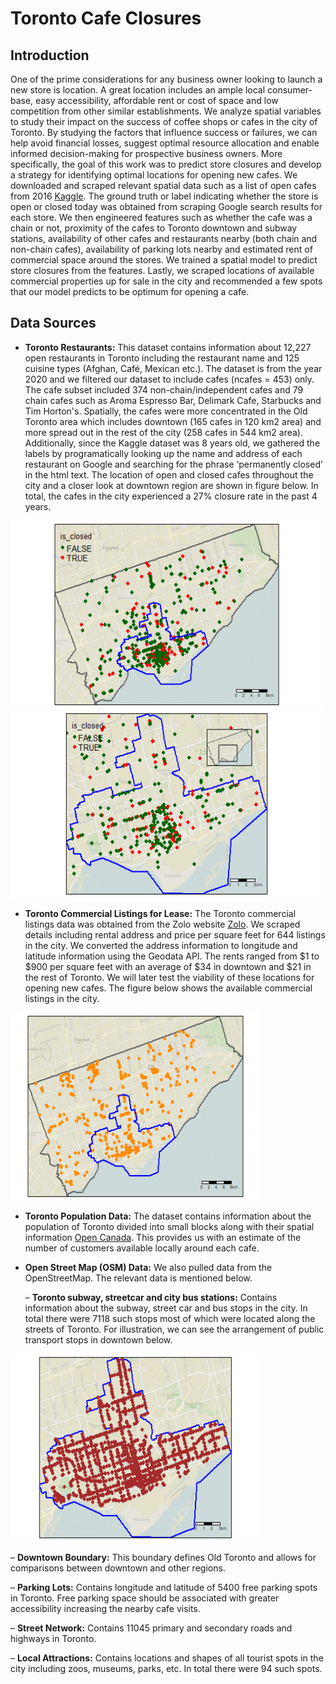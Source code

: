 # Toronto Cafe Closures

## Introduction

One of the prime considerations for any business owner looking to launch a new store is location. A great location includes an ample local consumer-base, easy accessibility, affordable rent or cost of space and low competition from other similar establishments. We analyze spatial variables to study their impact on the success of coffee shops or cafes in the city of Toronto. By studying the factors that influence success or failures, we can help avoid financial losses, suggest optimal resource allocation and enable informed decision-making for prospective business owners. More specifically, the goal of this work was to predict store closures and develop a strategy for identifying optimal locations for opening new cafes. We downloaded and scraped relevant spatial data such as a list of open cafes from 2016 [Kaggle](https://www.kaggle.com/datasets/kevinbi/toronto-restaurants). The ground truth or label indicating whether the store is open or closed today was obtained from scraping Google search results for each store. We then engineered features such as whether the cafe was a chain or not, proximity of the cafes to Toronto downtown and subway stations, availability of other cafes and restaurants nearby (both chain and non-chain cafes), availability of parking lots nearby and estimated rent of commercial space around the stores. We trained a spatial model to predict store closures from the features. Lastly, we scraped locations of available commercial properties up for sale in the city and recommended a few spots that our model predicts to be optimum for opening a cafe. 

## Data Sources

* __Toronto Restaurants:__ This dataset contains information about 12,227 open restaurants
in Toronto including the restaurant name and 125 cuisine types (Afghan, Café, Mexican etc.). The dataset is from the year 2020 and we filtered our dataset to include cafes (ncafes = 453) only. The cafe subset included 374 non-chain/independent cafes
and 79 chain cafes such as Aroma Espresso Bar, Delimark Cafe, Starbucks and Tim
Horton's. Spatially, the cafes were more concentrated in the Old Toronto area which
includes downtown (165 cafes in 120 km2 area) and more spread out in the rest of the
city (258 cafes in 544 km2 area). Additionally, since the Kaggle dataset was 8 years old, we gathered the labels by
programatically looking up the name and address of each restaurant on Google and
searching for the phrase ‘permanently closed’ in the html text. The location of open
and closed cafes throughout the city and a closer look at downtown
region are shown in figure below. In total, the cafes in the city experienced a 27% closure rate
in the past 4 years.
<p float="left">
<img src="figures/cafe_locations.png" width="500" height="300"/>
<img src="figures/downtown_cafes.png" width="500" height="300"/>
</p>

* __Toronto Commercial Listings for Lease:__ The Toronto commercial listings data
was obtained from the Zolo website [Zolo](https://www.zolo.ca/toronto-real-estate/commercial-for-lease). We scraped details including rental address and price per square feet for 644 listings in the city. We converted the address information
to longitude and latitude information using the Geodata API. The rents ranged from
$1 to $900 per square feet with an average of $34 in downtown and $21 in the rest of
Toronto. We will later test the viability of these locations for opening new cafes. The figure below shows the available commercial listings in the city.
<p>
<img src="figures/rental_space.png" width="400" height="300"/>
</p>

* __Toronto Population Data:__ The dataset contains information about the population
of Toronto divided into small blocks along with their spatial information [Open Canada](https://open.canada.ca/data/en/dataset/32f1a777-9fcf-4e4a-8c66-82c66a2e76f1). This provides us with an estimate of the number of customers available locally around each cafe.

* __Open Street Map (OSM) Data:__ We also pulled data from the OpenStreetMap. The
relevant data is mentioned below.

  – __Toronto subway, streetcar and city bus stations:__ Contains information
about the subway, street car and bus stops in the city. In total there were 7118
such stops most of which were located along the streets of Toronto. For illustration, we can see the arrangement of public transport stops in downtown below.
<p>
<img src="figures/public_transport_downtown.png" width="400" height="300"/>
</p>

  – __Downtown Boundary:__ This boundary defines Old Toronto and allows for comparisons
between downtown and other regions.

  – __Parking Lots:__ Contains longitude and latitude of 5400 free parking spots in
Toronto. Free parking space should be associated with greater accessibility increasing
the nearby cafe visits.

  – __Street Network:__ Contains 11045 primary and secondary roads and highways in
Toronto.

  – __Local Attractions:__ Contains locations and shapes of all tourist spots in the city
including zoos, museums, parks, etc. In total there were 94 such spots.


